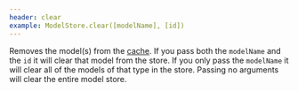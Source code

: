 ```yaml
---
header: clear
example: ModelStore.clear([modelName], [id])
---
```


Removes the model(s) from the [cache](#cache).  If you pass both the `modelName` and the `id` it will clear that model from the store. If you only pass the `modelName` it will clear all of the models of that type in the store. Passing no arguments will clear the entire model store.

